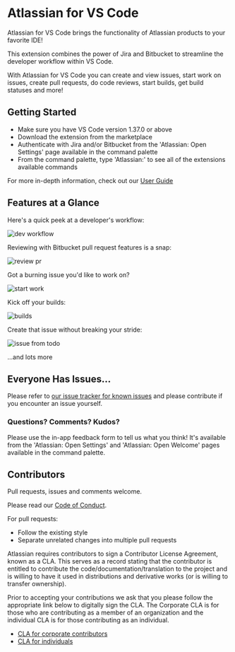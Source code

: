 # Atlassian for VS Code
Atlassian for VS Code brings the functionality of Atlassian products to your favorite IDE!

This extension combines the power of Jira and Bitbucket to streamline the developer workflow within VS Code.

With Atlassian for VS Code you can create and view issues, start work on issues, create pull requests, do code reviews, start builds, get build statuses and more!

## Getting Started
* Make sure you have VS Code version 1.37.0 or above
* Download the extension from the marketplace
* Authenticate with Jira and/or Bitbucket from the 'Atlassian: Open Settings' page available in the command palette
* From the command palette, type 'Atlassian:' to see all of the extensions available commands

For more in-depth information, check out our [User Guide](https://confluence.atlassian.com/display/BITBUCKET/Atlassian+for+VS+Code)

## Features at a Glance

Here's a quick peek at a developer's workflow:

![dev workflow](https://bitbucket.org/atlassianlabs/atlascode/raw/master/.readme/dev-workflow.gif)

Reviewing with Bitbucket pull request features is a snap:

![review pr](https://bitbucket.org/atlassianlabs/atlascode/raw/master/.readme/review-pr.gif)

Got a burning issue you'd like to work on?

![start work](https://bitbucket.org/atlassianlabs/atlascode/raw/master/.readme/issue-start-work.gif)

Kick off your builds:

![builds](https://bitbucket.org/atlassianlabs/atlascode/raw/master/.readme/start-pipeline.gif)

Create that issue without breaking your stride:

![issue from todo](https://bitbucket.org/atlassianlabs/atlascode/raw/master/.readme/create-from-code-lens.gif)

...and lots more

## Everyone Has Issues...
Please refer to [our issue tracker for known issues](https://bitbucket.org/atlassianlabs/atlascode/issues) and please contribute if you encounter an issue yourself.

### Questions? Comments? Kudos?
Please use the in-app feedback form to tell us what you think!  It's available from the 'Atlassian: Open Settings' and 'Atlassian: Open Welcome' pages available in the command palette.

## Contributors

Pull requests, issues and comments welcome.

Please read our [Code of Conduct](CODE_OF_CONDUCT.md).

For pull requests:

* Follow the existing style
* Separate unrelated changes into multiple pull requests

Atlassian requires contributors to sign a Contributor License Agreement,
known as a CLA. This serves as a record stating that the contributor is
entitled to contribute the code/documentation/translation to the project
and is willing to have it used in distributions and derivative works
(or is willing to transfer ownership).

Prior to accepting your contributions we ask that you please follow the appropriate
link below to digitally sign the CLA. The Corporate CLA is for those who are
contributing as a member of an organization and the individual CLA is for
those contributing as an individual.

* [CLA for corporate contributors](https://na2.docusign.net/Member/PowerFormSigning.aspx?PowerFormId=e1c17c66-ca4d-4aab-a953-2c231af4a20b)
* [CLA for individuals](https://na2.docusign.net/Member/PowerFormSigning.aspx?PowerFormId=3f94fbdc-2fbe-46ac-b14c-5d152700ae5d)
